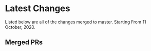 # Latest Changes
Listed below are all of the changes merged to master. Starting From 11 October, 2020.

## Merged PRs

